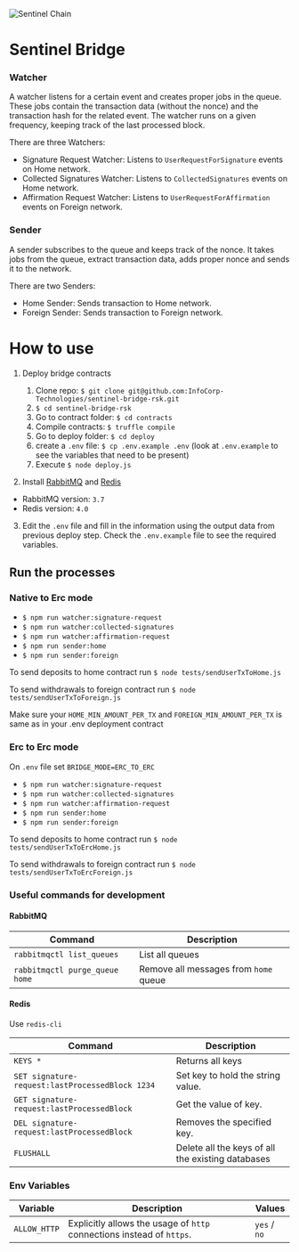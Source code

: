 ![Sentinel Chain](https://cryptoindex.co/coinlogo/sentinel-chain.png "Sentinel Chain")

# Sentinel Bridge

### Watcher
A watcher listens for a certain event and creates proper jobs in the queue. These jobs contain the transaction data (without the nonce) and the transaction hash for the related event. The watcher runs on a given frequency, keeping track of the last processed block.

There are three Watchers:
- Signature Request Watcher: Listens to `UserRequestForSignature` events on Home network.
- Collected Signatures Watcher: Listens to `CollectedSignatures` events on Home network.
- Affirmation Request Watcher: Listens to `UserRequestForAffirmation` events on Foreign network.

### Sender
A sender subscribes to the queue and keeps track of the nonce. It takes jobs from the queue, extract transaction data, adds proper nonce and sends it to the network.

There are two Senders:
- Home Sender: Sends transaction to Home network.
- Foreign Sender: Sends transaction to Foreign network.

# How to use

1. Deploy bridge contracts
    1. Clone repo: `$ git clone git@github.com:InfoCorp-Technologies/sentinel-bridge-rsk.git`
    2. `$ cd sentinel-bridge-rsk`
    3. Go to contract folder: `$ cd contracts`
    4. Compile contracts: `$ truffle compile`
    5. Go to deploy folder: `$ cd deploy`
    6. create a `.env` file: `$ cp .env.example .env` (look at `.env.example` to see the variables that need to be present)
    7. Execute `$ node deploy.js`

2. Install [RabbitMQ](https://www.rabbitmq.com/) and [Redis](https://redis.io/)
  - RabbitMQ version: `3.7`
  - Redis version: `4.0`

3. Edit the `.env` file and fill in the information using the output data from previous deploy step. Check the `.env.example` file to see the required variables.

## Run the processes

### Native to Erc mode
  - `$ npm run watcher:signature-request`
  - `$ npm run watcher:collected-signatures`
  - `$ npm run watcher:affirmation-request`
  - `$ npm run sender:home`
  - `$ npm run sender:foreign`

To send deposits to home contract run `$ node tests/sendUserTxToHome.js`

To send withdrawals to foreign contract run `$ node tests/sendUserTxToForeign.js`

Make sure your `HOME_MIN_AMOUNT_PER_TX` and `FOREIGN_MIN_AMOUNT_PER_TX` is same as in your .env deployment contract

### Erc to Erc mode

On `.env` file set `BRIDGE_MODE=ERC_TO_ERC`

  - `$ npm run watcher:signature-request`
  - `$ npm run watcher:collected-signatures`
  - `$ npm run watcher:affirmation-request`
  - `$ npm run sender:home`
  - `$ npm run sender:foreign`

To send deposits to home contract run `$ node tests/sendUserTxToErcHome.js`

To send withdrawals to foreign contract run `$ node tests/sendUserTxToErcForeign.js`

### Useful commands for development

#### RabbitMQ
Command | Description
--- | ---
`rabbitmqctl list_queues` | List all queues
`rabbitmqctl purge_queue home` | Remove all messages from `home` queue

#### Redis
Use `redis-cli`

Command | Description
--- | ---
`KEYS *` | Returns all keys
`SET signature-request:lastProcessedBlock 1234` | Set key to hold the string value.
`GET signature-request:lastProcessedBlock` | Get the value of key.
`DEL signature-request:lastProcessedBlock` | Removes the specified key.
`FLUSHALL` | Delete all the keys of all the existing databases


### Env Variables
Variable | Description | Values
--- | --- | ---
`ALLOW_HTTP` | Explicitly allows the usage of `http` connections instead of `https`. | `yes` / `no`
